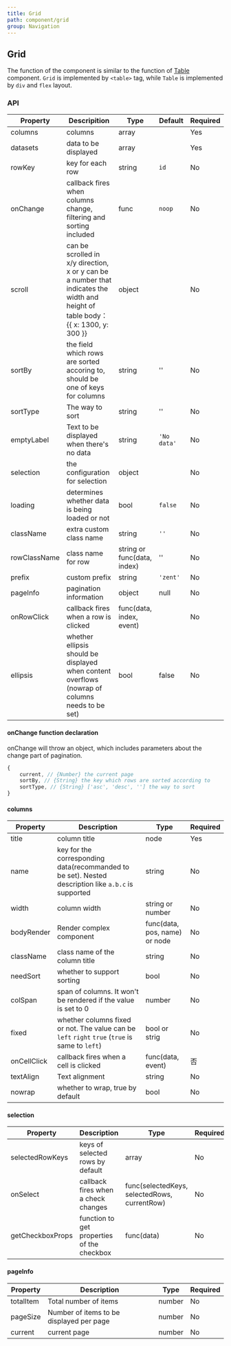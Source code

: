 ```yaml
---
title: Grid
path: component/grid
group: Navigation
---
```


## Grid

The function of the component is similar to the function of [Table](table) component. `Grid` is implemented by `<table>` tag, while `Table` is implemented by `div` and `flex` layout.

### API

| Property     | Descripition                     | Type    | Default   | Required |
| -------- | ------------------------------------ | ----- | ------- | ------- |
| columns  | columns                            | array |         |   Yes    |
| datasets | data to be displayed                         | array |         |   Yes    |
| rowKey   | key for each row                          | string |  `id`    |   No    |
| onChange | callback fires when columns change, filtering and sorting included  | func | `noop` | No    |
| scroll |  can be scrolled in x/y direction, x or y can be a number that indicates the width and height of table body：{{ x: 1300, y: 300 }}  | object |  | No   |
| sortBy   | the field which rows are sorted accoring to, should be one of keys for columns| string | '' | No |
| sortType | The way to sort                            | string  |     ''   |   No    |
| emptyLabel | Text to be displayed when there's no data                | string   | `'No data'` | No |
| selection  | the configuration for selection                | object     |         | No    |
| loading    | determines whether data is being loaded or not          | bool          | `false` | No  |
| className  | extra custom class name                    | string        | `''`   | No   |
| rowClassName | class name for row                  | string or func(data, index) |  ''   | No   |
| prefix     | custom prefix                       | string       | `'zent'` | No  |
| pageInfo   | pagination information               | object        | null   | No  |
| onRowClick | callback fires when a row is clicked                     | func(data, index, event) | | No |
| ellipsis   | whether ellipsis should be displayed when content overflows (nowrap of columns needs to be set) | bool | false | No |

#### onChange function declaration
onChange will throw an object, which includes parameters about the change part of pagination.

```js
{
	current, // {Number} the current page
	sortBy, // {String} the key which rows are sorted according to
	sortType, // {String} ['asc', 'desc', ''] the way to sort
}
```

#### columns

| Property         | Description                               | Type        | Required |
| ---------- | ----------------------------------- | ---------- | ---- |
| title      | column title                       |  node       | Yes    |
| name       | key for the corresponding data(recommanded to be set). Nested description like `a.b.c` is supported  | string   | No    |
| width      | column width                             | string or number | No    |
| bodyRender | Render complex component                        | func(data, pos, name) or node |  No  |
| className  | class name of the column title                 | string |  No  |
| needSort   | whether to support sorting  | bool   | No   |
| colSpan    | span of columns. It won't be rendered if the value is set to 0             | number | No    |
| fixed      | whether columns fixed or not. The value can be `left` `right` `true` (`true` is same to `left`) | bool or strig | No |
| onCellClick | callback fires when a cell is clicked                     | func(data, event) | 否 |
| textAlign  | Text alignment                        | string | No |
| nowrap     | whether to wrap, true by default                    | bool | No |


#### selection

| Property              | Description              | Type    | Required |
| --------------- | --------------- | ----- | ---- |
| selectedRowKeys | keys of selected rows by default            | array | No    |
| onSelect | callback fires when a check changes | func(selectedKeys, selectedRows, currentRow)  | No |
| getCheckboxProps | function to get properties of the checkbox | func(data) | No |


#### pageInfo

| Property              | Description              | Type  | Required |
| --------------- | --------------- | --- | ----- |
| totalItem | Total number of items | number| No    |
| pageSize | Number of items to be displayed per page   | number | No    |
| current | current page | number | No |


<style>
  .switch {
		margin-bottom: 10px;
  }
  .big-size {
  	font-size: 20px;
  }
</style>
